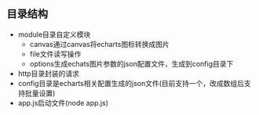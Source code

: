 ## 目录结构
- module目录自定义模块
  - canvas通过canvas将echarts图标转换成图片
  - file文件读写操作
  - options生成echats图片参数的json配置文件，生成到config目录下
- http目录封装的请求
- config目录是echarts相关配置生成的json文件(目前支持一个，改成数组后支持批量设置)
- app.js启动文件(node app.js)